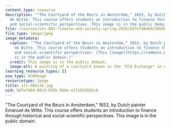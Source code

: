 ```yaml
---
content_type: resource
description: '"The Courtyard of the Beurs in Amsterdam," 1653, by Dutch painter Emanuel
  de Witte. This course offers students an introduction to finance through historical
  and social-scientific perspectives. This image is in the public domain.'
file: /courses/sts-002-finance-and-society-spring-2016/8d7ef90460c5050b860ee1f1039555c6_sts-002s16.jpg
file_type: image/jpeg
image_metadata:
  caption: '"The Courtyard of the Beurs in Amsterdam," 1653, by Dutch painter Emanuel
    de Witte. This course offers students an introduction to finance through historical
    and social-scientific perspectives. (This [image](https://commons.wikimedia.org/wiki/File:Emanuel_de_Witte_-_The_Courtyard_of_the_Old_Exchange_in_Amsterdam_-_WGA25798.jpg)
    is in the public domain.)'
  credit: This image is in the public domain.
  image-alt: A painting of a courtyard known as the "Old Exchange" in Amsterdam.
learning_resource_types: []
ocw_type: OCWImage
resourcetype: Image
title: sts-002s16.jpg
uid: 8d7ef904-60c5-050b-860e-e1f1039555c6
---
```

"The Courtyard of the Beurs in Amsterdam," 1653, by Dutch painter Emanuel de Witte. This course offers students an introduction to finance through historical and social-scientific perspectives. This image is in the public domain.

